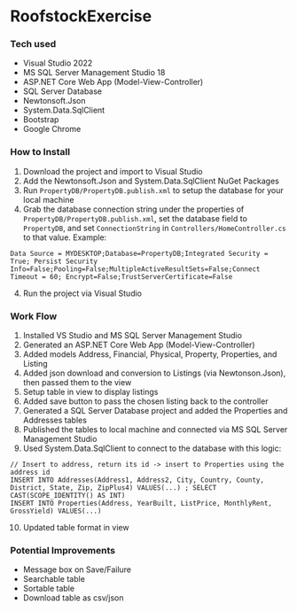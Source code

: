 # RoofstockExercise
### Tech used
- Visual Studio 2022
- MS SQL Server Management Studio 18
- ASP.NET Core Web App (Model-View-Controller)
- SQL Server Database
- Newtonsoft.Json
- System.Data.SqlClient
- Bootstrap
- Google Chrome

### How to Install
1. Download the project and import to Visual Studio
2. Add the Newtonsoft.Json and System.Data.SqlClient NuGet Packages
3. Run `PropertyDB/PropertyDB.publish.xml` to setup the database for your local machine
4. Grab the database connection string under the properties of `PropertyDB/PropertyDB.publish.xml`, set the database field to `PropertyDB`, and set `ConnectionString` in `Controllers/HomeController.cs` to that value. Example:

```
Data Source = MYDESKTOP;Database=PropertyDB;Integrated Security = True; Persist Security Info=False;Pooling=False;MultipleActiveResultSets=False;Connect Timeout = 60; Encrypt=False;TrustServerCertificate=False
```

4. Run the project via Visual Studio

### Work Flow
1. Installed VS Studio and MS SQL Server Management Studio
2. Generated an ASP.NET Core Web App (Model-View-Controller) 
3. Added models Address, Financial, Physical, Property, Properties, and Listing
4. Added json download and conversion to Listings (via Newtonson.Json), then passed them to the view
5. Setup table in view to display listings
6. Added save button to pass the chosen listing back to the controller
7. Generated a SQL Server Database project and added the Properties and Addresses tables
8. Published the tables to local machine and connected via MS SQL Server Management Studio
9. Used System.Data.SqlClient to connect to the database with this logic:

```
// Insert to address, return its id -> insert to Properties using the address id
INSERT INTO Addresses(Address1, Address2, City, Country, County, District, State, Zip, ZipPlus4) VALUES(...) ; SELECT CAST(SCOPE_IDENTITY() AS INT)
INSERT INTO Properties(Address, YearBuilt, ListPrice, MonthlyRent, GrossYield) VALUES(...)
```

10. Updated table format in view

### Potential Improvements
- Message box on Save/Failure
- Searchable table
- Sortable table
- Download table as csv/json
